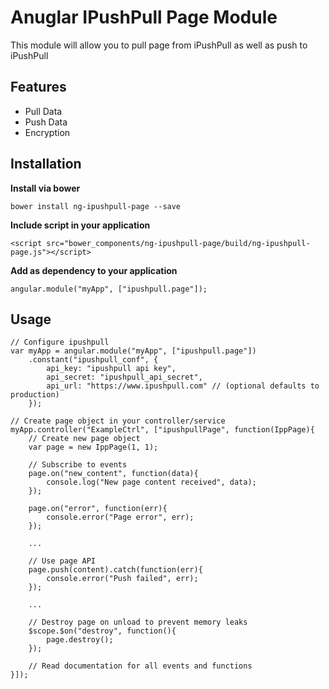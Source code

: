 # Anuglar IPushPull Page Module

This module will allow you to pull page from iPushPull as well as push to iPushPull

## Features
* Pull Data
* Push Data
* Encryption

## Installation
**Install via bower**
```
bower install ng-ipushpull-page --save
```

**Include script in your application**
```
<script src="bower_components/ng-ipushpull-page/build/ng-ipushpull-page.js"></script>
```

**Add as dependency to your application**
```
angular.module("myApp", ["ipushpull.page"]);
```

## Usage
```
// Configure ipushpull
var myApp = angular.module("myApp", ["ipushpull.page"])
    .constant("ipushpull_conf", {
        api_key: "ipushpull api key",
        api_secret: "ipushpull_api_secret",
        api_url: "https://www.ipushpull.com" // (optional defaults to production)        
    });
    
// Create page object in your controller/service
myApp.controller("ExampleCtrl", ["ipushpullPage", function(IppPage){
    // Create new page object
    var page = new IppPage(1, 1);
    
    // Subscribe to events
    page.on("new_content", function(data){
        console.log("New page content received", data);
    });
    
    page.on("error", function(err){
        console.error("Page error", err);
    });
    
    ...
    
    // Use page API
    page.push(content).catch(function(err){
        console.error("Push failed", err);
    });
    
    ...
    
    // Destroy page on unload to prevent memory leaks
    $scope.$on("destroy", function(){
        page.destroy();
    }); 
    
    // Read documentation for all events and functions
}]);
```
